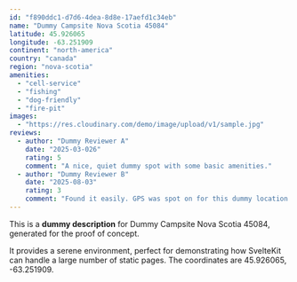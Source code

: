 ```yaml
---
id: "f890ddc1-d7d6-4dea-8d8e-17aefd1c34eb"
name: "Dummy Campsite Nova Scotia 45084"
latitude: 45.926065
longitude: -63.251909
continent: "north-america"
country: "canada"
region: "nova-scotia"
amenities:
  - "cell-service"
  - "fishing"
  - "dog-friendly"
  - "fire-pit"
images:
  - "https://res.cloudinary.com/demo/image/upload/v1/sample.jpg"
reviews:
  - author: "Dummy Reviewer A"
    date: "2025-03-026"
    rating: 5
    comment: "A nice, quiet dummy spot with some basic amenities."
  - author: "Dummy Reviewer B"
    date: "2025-08-03"
    rating: 3
    comment: "Found it easily. GPS was spot on for this dummy location."
---
```


This is a **dummy description** for Dummy Campsite Nova Scotia 45084, generated for the proof of concept.

It provides a serene environment, perfect for demonstrating how SvelteKit can handle a large number of static pages. The coordinates are 45.926065, -63.251909.
